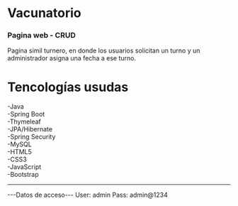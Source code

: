 # Vacunatorio

<div aling="center">
<h3>Pagina web - CRUD</h3>
</div>

Pagina simil turnero, en donde los usuarios solicitan un turno y un administrador asigna una fecha a ese turno.

<h1>Tencologías usudas</h1>
-Java<br>
-Spring Boot<br>
-Thymeleaf<br>
-JPA/Hibernate<br>
-Spring Security<br>
-MySQL<br>
-HTML5<br>
-CSS3<br>
-JavaScript<br>
-Bootstrap<br>
<hr>
---Datos de acceso---
User: admin
Pass: admin@1234
